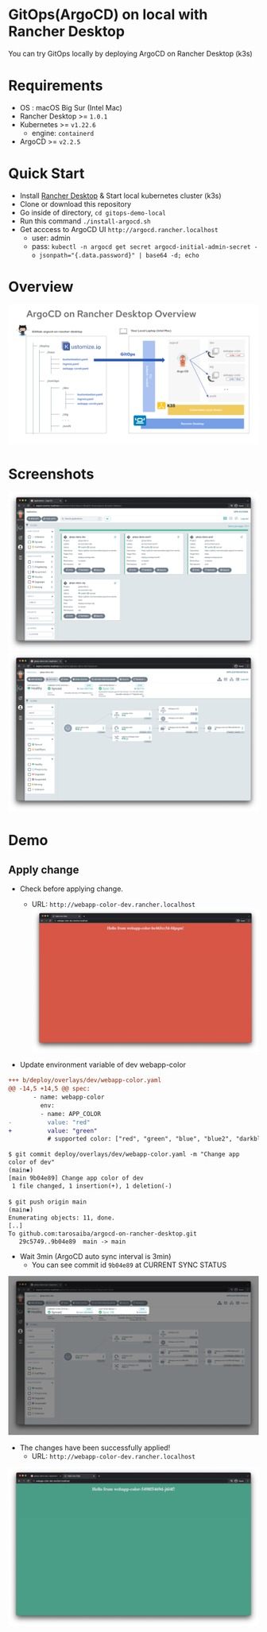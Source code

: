 # GitOps(ArgoCD) on local with Rancher Desktop

You can try GitOps locally by deploying ArgoCD on Rancher Desktop (k3s)

# Requirements
* OS : macOS Big Sur (Intel Mac)
* Rancher Desktop >= `1.0.1`
* Kubernetes >= `v1.22.6`
    - engine: `containerd`
* ArgoCD >= `v2.2.5`

# Quick Start
* Install [Rancher Desktop](https://rancherdesktop.io/) & Start local kubernetes cluster (k3s)
* Clone or download this repository
* Go inside of directory, `cd gitops-demo-local`
* Run this command `./install-argocd.sh`
* Get acccess to ArgoCD UI `http://argocd.rancher.localhost`
    - user: admin
    - pass: `kubectl -n argocd get secret argocd-initial-admin-secret -o jsonpath="{.data.password}" | base64 -d; echo`

# Overview

![Overview](./docs/images/overview.png)

# Screenshots

![ArgoCD-UI-01](./docs/images/argocd-ui-01.png)
![ArgoCD-UI-02](./docs/images/argocd-ui-02.png)

# Demo
## Apply change

* Check before applying change.
    - URL: `http://webapp-color-dev.rancher.localhost`
![DEMO-00](./docs/images/demo-00.png)

* Update environment variable of dev webapp-color

```diff
+++ b/deploy/overlays/dev/webapp-color.yaml
@@ -14,5 +14,5 @@ spec:
       - name: webapp-color
         env:
         - name: APP_COLOR
-          value: "red"
+          value: "green"
           # supported color: ["red", "green", "blue", "blue2", "darkblue", "pink"]
```

```
$ git commit deploy/overlays/dev/webapp-color.yaml -m "Change app color of dev"                                                                                                               (main✱)
[main 9b04e89] Change app color of dev
 1 file changed, 1 insertion(+), 1 deletion(-)

$ git push origin main                                                                                                                                                                        (main✱)
Enumerating objects: 11, done.
[..]
To github.com:tarosaiba/argocd-on-rancher-desktop.git
   29c5749..9b04e89  main -> main
```

* Wait 3min (ArgoCD auto sync interval is 3min)
    - You can see commit id `9b04e89` at CURRENT SYNC STATUS

![DEMO-01](./docs/images/demo-01.png)

* The changes have been successfully applied!
    - URL: `http://webapp-color-dev.rancher.localhost`

![DEMO-02](./docs/images/demo-02.png)
